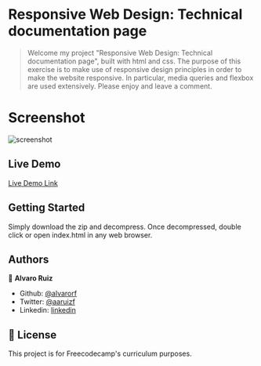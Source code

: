 # Responsive Web Design: Technical documentation page

> Welcome my project "Responsive Web Design: Technical documentation page", built with html and css. 
The purpose of this exercise is to make use of responsive design principles in order to make the website responsive. In particular, media queries and flexbox are used extensively.
Please enjoy and leave a comment.

# Screenshot

![screenshot](./images/screenshot.png)

## Live Demo
[Live Demo Link]()

## Getting Started

Simply download the zip and decompress. Once decompressed, double click or open index.html in any web browser. 

## Authors

👤 **Alvaro Ruiz**

- Github: [@alvarorf](https://github.com/alvarorf)
- Twitter: [@aaruizf](https://twitter.com/aaruizf)
- Linkedin: [linkedin](https://www.linkedin.com/in/alvaro-r-22810915a/)


## 📝 License

This project is for Freecodecamp's curriculum purposes.